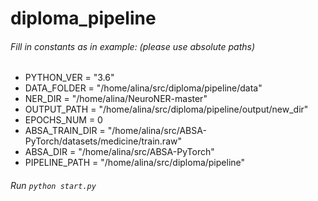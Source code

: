 # diploma_pipeline

###### Fill in constants as in example: (please use absolute paths)

* PYTHON_VER = "3.6"
* DATA_FOLDER = "/home/alina/src/diploma/pipeline/data"
* NER_DIR = "/home/alina/NeuroNER-master"
* OUTPUT_PATH = "/home/alina/src/diploma/pipeline/output/new_dir"
* EPOCHS_NUM = 0
* ABSA_TRAIN_DIR = "/home/alina/src/ABSA-PyTorch/datasets/medicine/train.raw"
* ABSA_DIR = "/home/alina/src/ABSA-PyTorch"
* PIPELINE_PATH = "/home/alina/src/diploma/pipeline"

###### Run ```python start.py```
